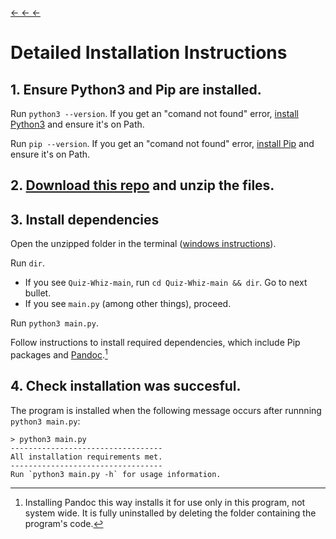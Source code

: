 [← ← ←](../../../#installation)
# Detailed Installation Instructions
## 1. Ensure Python3 and Pip are installed.
Run ``python3 --version``. If you get an "comand not found" error, [install Python3](https://www.python.org/) and ensure it's on Path.

Run ``pip --version``. If you get an "comand not found" error, [install Pip](https://pypi.org/project/pip/) and ensure it's on Path.

## 2. [Download this repo](https://github.com/lewisforbes/Quiz-Whiz/archive/refs/heads/main.zip) and unzip the files.

## 3. Install dependencies
Open the unzipped folder in the terminal ([windows instructions](https://www.wikihow.com/Open-a-Folder-in-Cmd)). 

Run ``dir``. 
- If you see ``Quiz-Whiz-main``, run ``cd Quiz-Whiz-main && dir``. Go to next bullet.
- If you see ``main.py`` (among other things), proceed.

Run ``python3 main.py``. 

Follow instructions to install required dependencies, which include Pip packages and [Pandoc](https://pandoc.org/).[^1]
[^1]: Installing Pandoc this way installs it for use only in this program, not system wide. It is fully uninstalled by deleting the folder containing the program's code.

## 4. Check installation was succesful.
The program is installed when the following message occurs after runnning `python3 main.py`:

```
> python3 main.py
----------------------------------
All installation requirements met.
----------------------------------
Run `python3 main.py -h` for usage information.
```

